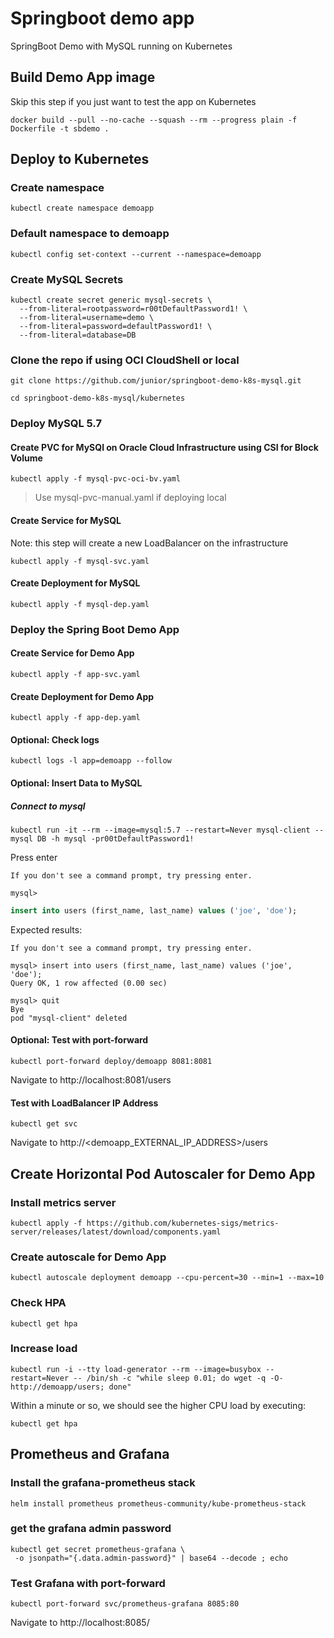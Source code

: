 # Springboot demo app

SpringBoot Demo with MySQL running on Kubernetes

## Build Demo App image

Skip this step if you just want to test the app on Kubernetes

```shell
docker build --pull --no-cache --squash --rm --progress plain -f Dockerfile -t sbdemo .
```

## Deploy to Kubernetes

### Create namespace

```shell
kubectl create namespace demoapp
```

### Default namespace to demoapp

```shell
kubectl config set-context --current --namespace=demoapp
```

### Create MySQL Secrets

```shell
kubectl create secret generic mysql-secrets \
  --from-literal=rootpassword=r00tDefaultPassword1! \
  --from-literal=username=demo \
  --from-literal=password=defaultPassword1! \
  --from-literal=database=DB
```

### Clone the repo if using OCI CloudShell or local

```shell
git clone https://github.com/junior/springboot-demo-k8s-mysql.git
```

```shell
cd springboot-demo-k8s-mysql/kubernetes
```

### Deploy MySQL 5.7

#### Create PVC for MySQl on Oracle Cloud Infrastructure using CSI for Block Volume

```shell
kubectl apply -f mysql-pvc-oci-bv.yaml
```

> Use mysql-pvc-manual.yaml if deploying local

#### Create Service for MySQL

Note: this step will create a new LoadBalancer on the infrastructure

```shell
kubectl apply -f mysql-svc.yaml
```

#### Create Deployment for MySQL

```shell
kubectl apply -f mysql-dep.yaml
```

### Deploy the Spring Boot Demo App

#### Create Service for Demo App

```shell
kubectl apply -f app-svc.yaml
```

#### Create Deployment for Demo App

```shell
kubectl apply -f app-dep.yaml
```

#### Optional: Check logs

```shell
kubectl logs -l app=demoapp --follow
```

#### Optional: Insert Data to MySQL

##### Connect to mysql

```shell
kubectl run -it --rm --image=mysql:5.7 --restart=Never mysql-client -- mysql DB -h mysql -pr00tDefaultPassword1!
```

Press enter

```shell
If you don't see a command prompt, try pressing enter.

mysql>
```

```sql
insert into users (first_name, last_name) values ('joe', 'doe');
```

Expected results:

```shell
If you don't see a command prompt, try pressing enter.

mysql> insert into users (first_name, last_name) values ('joe', 'doe');
Query OK, 1 row affected (0.00 sec)

mysql> quit
Bye
pod "mysql-client" deleted
```

#### Optional: Test with port-forward

```shell
kubectl port-forward deploy/demoapp 8081:8081
```

Navigate to http://localhost:8081/users

#### Test with LoadBalancer IP Address

```shell
kubectl get svc
```

Navigate to http://<demoapp_EXTERNAL_IP_ADDRESS>/users

## Create Horizontal Pod Autoscaler for Demo App

### Install metrics server

```shell
kubectl apply -f https://github.com/kubernetes-sigs/metrics-server/releases/latest/download/components.yaml
```

### Create autoscale for Demo App

```shell
kubectl autoscale deployment demoapp --cpu-percent=30 --min=1 --max=10
```

### Check HPA

```shell
kubectl get hpa
```

### Increase load

```shell
kubectl run -i --tty load-generator --rm --image=busybox --restart=Never -- /bin/sh -c "while sleep 0.01; do wget -q -O- http://demoapp/users; done"
```

Within a minute or so, we should see the higher CPU load by executing:

```shell
kubectl get hpa
```

## Prometheus and Grafana

### Install the grafana-prometheus stack

```shell
helm install prometheus prometheus-community/kube-prometheus-stack
```

### get the grafana admin password

```shell
kubectl get secret prometheus-grafana \
 -o jsonpath="{.data.admin-password}" | base64 --decode ; echo
 ```

### Test Grafana with port-forward

 ```shell
kubectl port-forward svc/prometheus-grafana 8085:80
 ```

 Navigate to http://localhost:8085/
